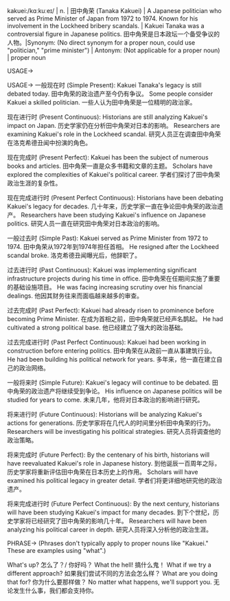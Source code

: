 kakuei:/kɑːkuːeɪ/ | n. |  田中角荣 (Tanaka Kakuei) |  A Japanese politician who served as Prime Minister of Japan from 1972 to 1974.  Known for his involvement in the Lockheed bribery scandals. |  Kakuei Tanaka was a controversial figure in Japanese politics. 田中角荣是日本政坛一个备受争议的人物。|Synonym: (No direct synonym for a proper noun, could use "politician," "prime minister") | Antonym: (Not applicable for a proper noun) | proper noun

USAGE->

USAGE->
一般现在时 (Simple Present):
Kakuei Tanaka's legacy is still debated today. 田中角荣的政治遗产至今仍有争议。
Some people consider Kakuei a skilled politician. 一些人认为田中角荣是一位精明的政治家。

现在进行时 (Present Continuous):
Historians are still analyzing Kakuei's impact on Japan. 历史学家仍在分析田中角荣对日本的影响。
Researchers are examining Kakuei's role in the Lockheed scandal. 研究人员正在调查田中角荣在洛克希德丑闻中扮演的角色。

现在完成时 (Present Perfect):
Kakuei has been the subject of numerous books and articles. 田中角荣一直是众多书籍和文章的主题。
Scholars have explored the complexities of Kakuei's political career. 学者们探讨了田中角荣政治生涯的复杂性。

现在完成进行时 (Present Perfect Continuous):
Historians have been debating Kakuei's legacy for decades.  几十年来，历史学家一直在争论田中角荣的政治遗产。
Researchers have been studying Kakuei's influence on Japanese politics. 研究人员一直在研究田中角荣对日本政治的影响。


一般过去时 (Simple Past):
Kakuei served as Prime Minister from 1972 to 1974. 田中角荣从1972年到1974年担任首相。
He resigned after the Lockheed scandal broke. 洛克希德丑闻曝光后，他辞职了。

过去进行时 (Past Continuous):
Kakuei was implementing significant infrastructure projects during his time in office. 田中角荣在任期间实施了重要的基础设施项目。
He was facing increasing scrutiny over his financial dealings. 他因其财务往来而面临越来越多的审查。

过去完成时 (Past Perfect):
Kakuei had already risen to prominence before becoming Prime Minister. 在成为首相之前，田中角荣就已经声名鹊起。
He had cultivated a strong political base. 他已经建立了强大的政治基础。

过去完成进行时 (Past Perfect Continuous):
Kakuei had been working in construction before entering politics. 田中角荣在从政前一直从事建筑行业。
He had been building his political network for years. 多年来，他一直在建立自己的政治网络。

一般将来时 (Simple Future):
Kakuei's legacy will continue to be debated. 田中角荣的政治遗产将继续受到争论。
His influence on Japanese politics will be studied for years to come.  未来几年，他将对日本政治的影响进行研究。

将来进行时 (Future Continuous):
Historians will be analyzing Kakuei's actions for generations. 历史学家将在几代人的时间里分析田中角荣的行为。
Researchers will be investigating his political strategies.  研究人员将调查他的政治策略。

将来完成时 (Future Perfect):
By the centenary of his birth, historians will have reevaluated Kakuei's role in Japanese history. 到他诞辰一百周年之际，历史学家将重新评估田中角荣在日本历史上的作用。
Scholars will have examined his political legacy in greater detail. 学者们将更详细地研究他的政治遗产。

将来完成进行时 (Future Perfect Continuous):
By the next century, historians will have been studying Kakuei's impact for many decades. 到下个世纪，历史学家将已经研究了田中角荣的影响几十年。
Researchers will have been analyzing his political career in depth. 研究人员将深入分析他的政治生涯。


PHRASE->
(Phrases don't typically apply to proper nouns like "Kakuei." These are examples using "what".)

What's up?  怎么了？/ 你好吗？
What the hell! 搞什么鬼！
What if we try a different approach? 如果我们尝试不同的方法会怎么样？
What are you doing that for? 你为什么要那样做？
No matter what happens, we'll support you. 无论发生什么事，我们都会支持你。
